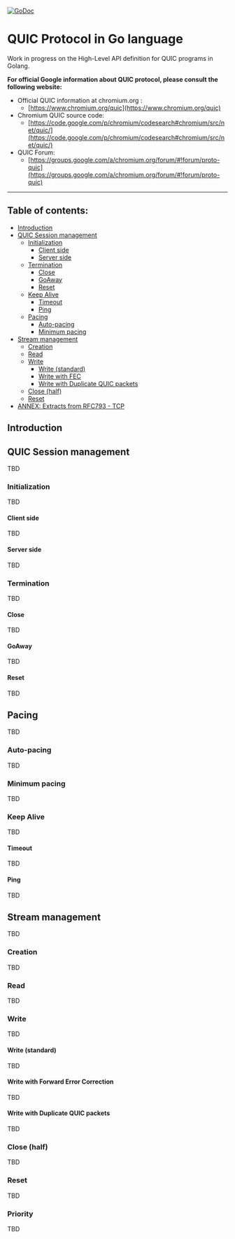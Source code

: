 [![GoDoc](https://godoc.org/github.com/romain-jacotin/quic?status.svg)](https://godoc.org/github.com/romain-jacotin/quic)

# QUIC Protocol in Go language

Work in progress on the High-Level API definition for QUIC programs in Golang.

**For official Google information about QUIC protocol, please consult the following website:**

* Official QUIC information at chromium.org :
    * [https://www.chromium.org/quic](https://www.chromium.org/quic)
* Chromium QUIC source code:
    * [https://code.google.com/p/chromium/codesearch#chromium/src/net/quic/](https://code.google.com/p/chromium/codesearch#chromium/src/net/quic/)
* QUIC Forum:
    * [https://groups.google.com/a/chromium.org/forum/#!forum/proto-quic](https://groups.google.com/a/chromium.org/forum/#!forum/proto-quic)

----------------------

## Table of contents:

* [Introduction](#introduction)
* [QUIC Session management](#quicsessionmngt)
    * [Initialization](#sessioninitialization)
        * [Client side](#clientside)
        * [Server side](#serverside)
    * [Termination](#sessiontermination)
        * [Close](#sessionclose)
        * [GoAway](#sessiongoaway)
        * [Reset](#sessionreset)
    * [Keep Alive](#sessionkeepalive)
        * [Timeout](#sessiontimeout)
        * [Ping](#sessionping)
    * [Pacing](#pacing)
        * [Auto-pacing](#autopacing)
        * [Minimum pacing](#minimumpacing)
* [Stream management](#streammngt)
    * [Creation](#streamcreation)
    * [Read](#streamread)
    * [Write](#streamwrite)
        * [Write (standard)](#standardwrite)
        * [Write with FEC](#fecwrite)
        * [Write with Duplicate QUIC packets](*duplicatewrite)
    * [Close (half)](#streamclose)
    * [Reset](#streamreset)
* [ANNEX: Extracts from RFC793 - TCP](./tcp.md)

## <A name="introduction"></A> Introduction

## <A name="quicsessionmngt"></A> QUIC Session management

TBD

### <A name="sessioninitialization"></A> Initialization

TBD

#### <A name="clientside"></A> Client side

TBD

#### <A name="serverside"></A> Server side

TBD

### <A name="sessiontermination"></A> Termination

TBD

#### <A name="sessionclose"></A> Close

TBD

#### <A name="sessiongoaway"></A> GoAway

TBD

#### <A name="sessionreset"></A> Reset

TBD

## <A name="pacing"></A>Pacing

TBD

### <A name="autopacing"></A> Auto-pacing

TBD

### <A name="minimumpacing"></A> Minimum pacing

TBD

### <A name="sessionkeepalive"></A> Keep Alive

TBD

#### <A name="sessiontimeout"></A> Timeout

TBD

#### <A name="sessionping"></A> Ping

TBD

## <A name="streammngt"></A> Stream management

TBD

### <A name="streamcreation"></A> Creation

TBD

### <A name="streamread"></A> Read

TBD

### <A name="streamwrite"></A> Write

TBD

#### <A name="classicwrite"></A> Write (standard)

TBD

#### <A name="fecwrite"></A> Write with Forward Error Correction

TBD

#### <A name="duplicatewrite"></A> Write with Duplicate QUIC packets

TBD

### <A name="streamclose"></A> Close (half)

TBD

### <A name="streamreset"></A> Reset

TBD

### <A name="streampriority"></A> Priority

TBD

